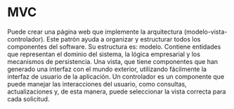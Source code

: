 # MVC
Puede crear una página web que implemente la arquitectura (modelo-vista-controlador). Este patrón ayuda a organizar y estructurar todos los componentes del software. Su estructura es: modelo.
Contiene entidades que representan el dominio del sistema, la lógica empresarial y los mecanismos de persistencia. Una vista, que tiene componentes que han generado una interfaz con el mundo exterior, utilizando fácilmente la interfaz de usuario de la aplicación. Un controlador es un componente que puede manejar las interacciones del usuario, como consultas, actualizaciones y, de esta manera, puede seleccionar la vista correcta para cada solicitud.

